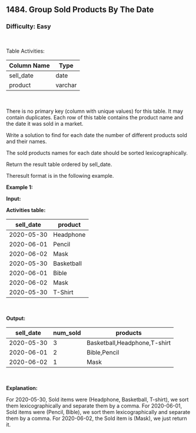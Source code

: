 ## 1484. Group Sold Products By The Date
### Difficulty: Easy

<br>

Table Activities:

| Column Name | Type    |
|-------------|---------|
| sell_date   | date    |
| product     | varchar |
<br>

There is no primary key (column with unique values) for this table. It may contain duplicates.
Each row of this table contains the product name and the date it was sold in a market.




Write a solution to find for each date the number of different products sold and their names.

The sold products names for each date should be sorted lexicographically.

Return the result table ordered by sell_date.

Theresult format is in the following example.


**Example 1:**

**Input:** 


**Activities table:**


| sell_date  | product     |
|------------|------------|
| 2020-05-30 | Headphone  |
| 2020-06-01 | Pencil     |
| 2020-06-02 | Mask       |
| 2020-05-30 | Basketball |
| 2020-06-01 | Bible      |
| 2020-06-02 | Mask       |
| 2020-05-30 | T-Shirt    |
<br>

**Output:** 


| sell_date  | num_sold | products                     |
|------------|----------|------------------------------|
| 2020-05-30 | 3        | Basketball,Headphone,T-shirt |
| 2020-06-01 | 2        | Bible,Pencil                 |
| 2020-06-02 | 1        | Mask                         |
<br>

**Explanation:**

 
For 2020-05-30, Sold items were (Headphone, Basketball, T-shirt), we sort them lexicographically and separate them by a comma.
For 2020-06-01, Sold items were (Pencil, Bible), we sort them lexicographically and separate them by a comma.
For 2020-06-02, the Sold item is (Mask), we just return it.

